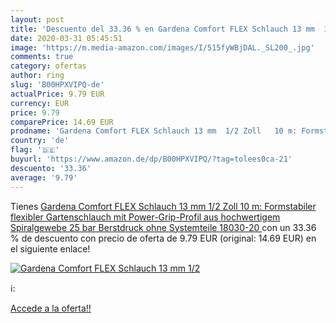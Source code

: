 ```yaml
---
layout: post
title: 'Descuento del 33.36 % en Gardena Comfort FLEX Schlauch 13 mm  1/2'
date: 2020-03-31 05:45:51
image: 'https://m.media-amazon.com/images/I/515fyWBjDAL._SL200_.jpg'
comments: true
category: ofertas
author: ring
slug: 'B00HPXVIPQ-de'
actualPrice: 9.79 EUR
currency: EUR
price: 9.79
comparePrice: 14.69 EUR
prodname: 'Gardena Comfort FLEX Schlauch 13 mm  1/2 Zoll   10 m: Formstabiler  flexibler Gartenschlauch mit Power-Grip-Profil  aus hochwertigem Spiralgewebe  25 bar Berstdruck  ohne Systemteile  18030-20 '
country: 'de'
flag: '🇩🇪'
buyurl: 'https://www.amazon.de/dp/B00HPXVIPQ/?tag=tolees0ca-21'
descuento: '33.36'
average: '9.79'
---
```


Tienes [Gardena Comfort FLEX Schlauch 13 mm  1/2 Zoll   10 m: Formstabiler  flexibler Gartenschlauch mit Power-Grip-Profil  aus hochwertigem Spiralgewebe  25 bar Berstdruck  ohne Systemteile  18030-20 ](https://www.amazon.de/dp/B00HPXVIPQ/?tag=tolees0ca-21) con un 33.36 % de descuento con precio de oferta de 9.79 EUR (original: 14.69 EUR) en el siguiente enlace!

[![Gardena Comfort FLEX Schlauch 13 mm  1/2](https://m.media-amazon.com/images/I/515fyWBjDAL._SL200_.jpg)](https://www.amazon.de/dp/B00HPXVIPQ/?tag=tolees0ca-21)

ℹ️:


[Accede a la oferta!!](https://www.amazon.de/dp/B00HPXVIPQ/?tag=tolees0ca-21)
